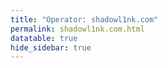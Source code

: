 ```yaml
---
title: "Operator: shadowl1nk.com"
permalink: shadowl1nk.com.html
datatable: true
hide_sidebar: true
---
```


<div>                        <script type="text/javascript">window.PlotlyConfig = {MathJaxConfig: 'local'};</script>
        <script charset="utf-8" src="https://cdn.plot.ly/plotly-2.20.0.min.js"></script>                <div id="fd5225f9-e91d-454d-a97c-ae1d0da36755" class="plotly-graph-div" style="height:100%; width:100%;"></div>            <script type="text/javascript">                                    window.PLOTLYENV=window.PLOTLYENV || {};                                    if (document.getElementById("fd5225f9-e91d-454d-a97c-ae1d0da36755")) {                    Plotly.newPlot(                        "fd5225f9-e91d-454d-a97c-ae1d0da36755",                        [{"name":"exit probability (%)","x":["2025-09-22","2025-09-23","2025-09-24","2025-09-25","2025-09-26","2025-09-27","2025-09-28","2025-09-29"],"y":[0.0,0.0,0.0,0.0,0.0,0.0,0.0,0.03],"type":"scatter","xaxis":"x","yaxis":"y"},{"name":"guard probability (%)","x":["2025-09-22","2025-09-23","2025-09-24","2025-09-25","2025-09-26","2025-09-27","2025-09-28","2025-09-29"],"y":[0.0,0.0,0.0,0.0,0.0,0.0,0.0,0.0],"type":"scatter","xaxis":"x","yaxis":"y"},{"name":"advertised bandwidth","x":["2025-09-22","2025-09-23","2025-09-24","2025-09-25","2025-09-26","2025-09-27","2025-09-28","2025-09-29"],"y":[0.0,0.07,0.07,0.17,0.31,0.53,0.58,0.63],"type":"scatter","xaxis":"x","yaxis":"y2"}],                        {"template":{"data":{"histogram2dcontour":[{"type":"histogram2dcontour","colorbar":{"outlinewidth":0,"ticks":""},"colorscale":[[0.0,"#0d0887"],[0.1111111111111111,"#46039f"],[0.2222222222222222,"#7201a8"],[0.3333333333333333,"#9c179e"],[0.4444444444444444,"#bd3786"],[0.5555555555555556,"#d8576b"],[0.6666666666666666,"#ed7953"],[0.7777777777777778,"#fb9f3a"],[0.8888888888888888,"#fdca26"],[1.0,"#f0f921"]]}],"choropleth":[{"type":"choropleth","colorbar":{"outlinewidth":0,"ticks":""}}],"histogram2d":[{"type":"histogram2d","colorbar":{"outlinewidth":0,"ticks":""},"colorscale":[[0.0,"#0d0887"],[0.1111111111111111,"#46039f"],[0.2222222222222222,"#7201a8"],[0.3333333333333333,"#9c179e"],[0.4444444444444444,"#bd3786"],[0.5555555555555556,"#d8576b"],[0.6666666666666666,"#ed7953"],[0.7777777777777778,"#fb9f3a"],[0.8888888888888888,"#fdca26"],[1.0,"#f0f921"]]}],"heatmap":[{"type":"heatmap","colorbar":{"outlinewidth":0,"ticks":""},"colorscale":[[0.0,"#0d0887"],[0.1111111111111111,"#46039f"],[0.2222222222222222,"#7201a8"],[0.3333333333333333,"#9c179e"],[0.4444444444444444,"#bd3786"],[0.5555555555555556,"#d8576b"],[0.6666666666666666,"#ed7953"],[0.7777777777777778,"#fb9f3a"],[0.8888888888888888,"#fdca26"],[1.0,"#f0f921"]]}],"heatmapgl":[{"type":"heatmapgl","colorbar":{"outlinewidth":0,"ticks":""},"colorscale":[[0.0,"#0d0887"],[0.1111111111111111,"#46039f"],[0.2222222222222222,"#7201a8"],[0.3333333333333333,"#9c179e"],[0.4444444444444444,"#bd3786"],[0.5555555555555556,"#d8576b"],[0.6666666666666666,"#ed7953"],[0.7777777777777778,"#fb9f3a"],[0.8888888888888888,"#fdca26"],[1.0,"#f0f921"]]}],"contourcarpet":[{"type":"contourcarpet","colorbar":{"outlinewidth":0,"ticks":""}}],"contour":[{"type":"contour","colorbar":{"outlinewidth":0,"ticks":""},"colorscale":[[0.0,"#0d0887"],[0.1111111111111111,"#46039f"],[0.2222222222222222,"#7201a8"],[0.3333333333333333,"#9c179e"],[0.4444444444444444,"#bd3786"],[0.5555555555555556,"#d8576b"],[0.6666666666666666,"#ed7953"],[0.7777777777777778,"#fb9f3a"],[0.8888888888888888,"#fdca26"],[1.0,"#f0f921"]]}],"surface":[{"type":"surface","colorbar":{"outlinewidth":0,"ticks":""},"colorscale":[[0.0,"#0d0887"],[0.1111111111111111,"#46039f"],[0.2222222222222222,"#7201a8"],[0.3333333333333333,"#9c179e"],[0.4444444444444444,"#bd3786"],[0.5555555555555556,"#d8576b"],[0.6666666666666666,"#ed7953"],[0.7777777777777778,"#fb9f3a"],[0.8888888888888888,"#fdca26"],[1.0,"#f0f921"]]}],"mesh3d":[{"type":"mesh3d","colorbar":{"outlinewidth":0,"ticks":""}}],"scatter":[{"fillpattern":{"fillmode":"overlay","size":10,"solidity":0.2},"type":"scatter"}],"parcoords":[{"type":"parcoords","line":{"colorbar":{"outlinewidth":0,"ticks":""}}}],"scatterpolargl":[{"type":"scatterpolargl","marker":{"colorbar":{"outlinewidth":0,"ticks":""}}}],"bar":[{"error_x":{"color":"#2a3f5f"},"error_y":{"color":"#2a3f5f"},"marker":{"line":{"color":"#E5ECF6","width":0.5},"pattern":{"fillmode":"overlay","size":10,"solidity":0.2}},"type":"bar"}],"scattergeo":[{"type":"scattergeo","marker":{"colorbar":{"outlinewidth":0,"ticks":""}}}],"scatterpolar":[{"type":"scatterpolar","marker":{"colorbar":{"outlinewidth":0,"ticks":""}}}],"histogram":[{"marker":{"pattern":{"fillmode":"overlay","size":10,"solidity":0.2}},"type":"histogram"}],"scattergl":[{"type":"scattergl","marker":{"colorbar":{"outlinewidth":0,"ticks":""}}}],"scatter3d":[{"type":"scatter3d","line":{"colorbar":{"outlinewidth":0,"ticks":""}},"marker":{"colorbar":{"outlinewidth":0,"ticks":""}}}],"scattermapbox":[{"type":"scattermapbox","marker":{"colorbar":{"outlinewidth":0,"ticks":""}}}],"scatterternary":[{"type":"scatterternary","marker":{"colorbar":{"outlinewidth":0,"ticks":""}}}],"scattercarpet":[{"type":"scattercarpet","marker":{"colorbar":{"outlinewidth":0,"ticks":""}}}],"carpet":[{"aaxis":{"endlinecolor":"#2a3f5f","gridcolor":"white","linecolor":"white","minorgridcolor":"white","startlinecolor":"#2a3f5f"},"baxis":{"endlinecolor":"#2a3f5f","gridcolor":"white","linecolor":"white","minorgridcolor":"white","startlinecolor":"#2a3f5f"},"type":"carpet"}],"table":[{"cells":{"fill":{"color":"#EBF0F8"},"line":{"color":"white"}},"header":{"fill":{"color":"#C8D4E3"},"line":{"color":"white"}},"type":"table"}],"barpolar":[{"marker":{"line":{"color":"#E5ECF6","width":0.5},"pattern":{"fillmode":"overlay","size":10,"solidity":0.2}},"type":"barpolar"}],"pie":[{"automargin":true,"type":"pie"}]},"layout":{"autotypenumbers":"strict","colorway":["#636efa","#EF553B","#00cc96","#ab63fa","#FFA15A","#19d3f3","#FF6692","#B6E880","#FF97FF","#FECB52"],"font":{"color":"#2a3f5f"},"hovermode":"closest","hoverlabel":{"align":"left"},"paper_bgcolor":"white","plot_bgcolor":"#E5ECF6","polar":{"bgcolor":"#E5ECF6","angularaxis":{"gridcolor":"white","linecolor":"white","ticks":""},"radialaxis":{"gridcolor":"white","linecolor":"white","ticks":""}},"ternary":{"bgcolor":"#E5ECF6","aaxis":{"gridcolor":"white","linecolor":"white","ticks":""},"baxis":{"gridcolor":"white","linecolor":"white","ticks":""},"caxis":{"gridcolor":"white","linecolor":"white","ticks":""}},"coloraxis":{"colorbar":{"outlinewidth":0,"ticks":""}},"colorscale":{"sequential":[[0.0,"#0d0887"],[0.1111111111111111,"#46039f"],[0.2222222222222222,"#7201a8"],[0.3333333333333333,"#9c179e"],[0.4444444444444444,"#bd3786"],[0.5555555555555556,"#d8576b"],[0.6666666666666666,"#ed7953"],[0.7777777777777778,"#fb9f3a"],[0.8888888888888888,"#fdca26"],[1.0,"#f0f921"]],"sequentialminus":[[0.0,"#0d0887"],[0.1111111111111111,"#46039f"],[0.2222222222222222,"#7201a8"],[0.3333333333333333,"#9c179e"],[0.4444444444444444,"#bd3786"],[0.5555555555555556,"#d8576b"],[0.6666666666666666,"#ed7953"],[0.7777777777777778,"#fb9f3a"],[0.8888888888888888,"#fdca26"],[1.0,"#f0f921"]],"diverging":[[0,"#8e0152"],[0.1,"#c51b7d"],[0.2,"#de77ae"],[0.3,"#f1b6da"],[0.4,"#fde0ef"],[0.5,"#f7f7f7"],[0.6,"#e6f5d0"],[0.7,"#b8e186"],[0.8,"#7fbc41"],[0.9,"#4d9221"],[1,"#276419"]]},"xaxis":{"gridcolor":"white","linecolor":"white","ticks":"","title":{"standoff":15},"zerolinecolor":"white","automargin":true,"zerolinewidth":2},"yaxis":{"gridcolor":"white","linecolor":"white","ticks":"","title":{"standoff":15},"zerolinecolor":"white","automargin":true,"zerolinewidth":2},"scene":{"xaxis":{"backgroundcolor":"#E5ECF6","gridcolor":"white","linecolor":"white","showbackground":true,"ticks":"","zerolinecolor":"white","gridwidth":2},"yaxis":{"backgroundcolor":"#E5ECF6","gridcolor":"white","linecolor":"white","showbackground":true,"ticks":"","zerolinecolor":"white","gridwidth":2},"zaxis":{"backgroundcolor":"#E5ECF6","gridcolor":"white","linecolor":"white","showbackground":true,"ticks":"","zerolinecolor":"white","gridwidth":2}},"shapedefaults":{"line":{"color":"#2a3f5f"}},"annotationdefaults":{"arrowcolor":"#2a3f5f","arrowhead":0,"arrowwidth":1},"geo":{"bgcolor":"white","landcolor":"#E5ECF6","subunitcolor":"white","showland":true,"showlakes":true,"lakecolor":"white"},"title":{"x":0.05},"mapbox":{"style":"light"}}},"xaxis":{"anchor":"y","domain":[0.0,0.94],"rangeselector":{"buttons":[{"count":7,"label":"week","step":"day","stepmode":"backward"},{"count":1,"label":"month","step":"month","stepmode":"backward"},{"count":6,"label":"6 months","step":"month","stepmode":"backward"},{"count":1,"label":"year","step":"year","stepmode":"backward"},{"step":"all"}]}},"yaxis":{"anchor":"x","domain":[0.0,1.0],"title":{"text":"exit / guard probability"},"ticksuffix":"%","rangemode":"nonnegative"},"yaxis2":{"anchor":"x","overlaying":"y","side":"right","title":{"text":"advertised bandwidth"},"ticksuffix":" Gbit/s","rangemode":"nonnegative"},"hovermode":"x"},                        {"responsive": true}                    )                };                            </script>        </div>

Only proven relays are included in the graph and table. A proven relay claims to be part of a domain
and can be verified to be part of it via the
["well-known" URL or DNS records](https://nusenu.github.io/ContactInfo-Information-Sharing-Specification/#proof).

<div class="datatable-begin"></div>

| Nickname                                                               |   Mbit/s | Exit   | IPv4                                                     | IPv6                                                                               | First Seen   | Tor Version   | AS Name                                            |
|:-----------------------------------------------------------------------|---------:|:-------|:---------------------------------------------------------|:-----------------------------------------------------------------------------------|:-------------|:--------------|:---------------------------------------------------|
| [shadowl1nk01](w/relay/073A3DBAF3671808ADD410840CCA11F12B17E5E0.html)  |       61 | N      | [178.175.148.104](https://stat.ripe.net/178.175.148.104) | [2a00:1dc0:caff:82::c9ed](https://stat.ripe.net/2a00:1dc0:caff:82::c9ed)           | 2025-09-22   | 0.4.8.18      | [Trabia SRL](w/as_number/AS43289)                  |
| [shadowl1nk06](w/relay/4E111067786B5473D6259C1BF0C9BFAE34D20760.html)  |       49 | N      | [45.141.215.83](https://stat.ripe.net/45.141.215.83)     | [2a12:a800:2:1:45:141:215:83](https://stat.ripe.net/2a12:a800:2:1:45:141:215:83)   | 2025-09-26   | 0.4.8.18      | [1337 Services GmbH](w/as_number/AS210558)         |
| [shadowl1nk06](w/relay/53268DBC36F1707F9AD63A3A4E50B9867E5D4596.html)  |       49 | N      | [45.141.215.83](https://stat.ripe.net/45.141.215.83)     | [2a12:a800:2:1:45:141:215:83](https://stat.ripe.net/2a12:a800:2:1:45:141:215:83)   | 2025-09-26   | 0.4.8.18      | [1337 Services GmbH](w/as_number/AS210558)         |
| [shadowl1nk03](w/relay/61EADA67FAF0C265BA2D7686E5FC6C88EC8382D3.html)  |       46 | N      | [140.233.190.71](https://stat.ripe.net/140.233.190.71)   | None                                                                               | 2025-09-24   | 0.4.8.18      | [Internet Magnate (Pty) Ltd](w/as_number/AS214209) |
| [shadowl1nk03](w/relay/85E8B33D75C31E30A0F14D7D5117370E1D45CE2A.html)  |       45 | N      | [140.233.190.71](https://stat.ripe.net/140.233.190.71)   | None                                                                               | 2025-09-24   | 0.4.8.18      | [Internet Magnate (Pty) Ltd](w/as_number/AS214209) |
| [shadowl1nk01](w/relay/8B57E62D326699737456118C7F6E75978157A3A4.html)  |       62 | N      | [178.175.148.203](https://stat.ripe.net/178.175.148.203) | [2a00:1dc0:caff:22::cea7](https://stat.ripe.net/2a00:1dc0:caff:22::cea7)           | 2025-09-22   | 0.4.8.18      | [Trabia SRL](w/as_number/AS43289)                  |
| [shadowl1nk03](w/relay/9E4F07B8EFF41EB71C0DEB218ED9D4FFB9C06EC0.html)  |       49 | N      | [140.233.190.71](https://stat.ripe.net/140.233.190.71)   | None                                                                               | 2025-09-24   | 0.4.8.18      | [Internet Magnate (Pty) Ltd](w/as_number/AS214209) |
| [shadowl1nk004](w/relay/A63670FA5DEF61F2EBF774A288F57281278DC034.html) |       78 | N      | [31.42.177.168](https://stat.ripe.net/31.42.177.168)     | [2a11:6100:0:5822::](https://stat.ripe.net/2a11:6100:0:5822::)                     | 2025-09-25   | 0.4.8.18      | [SOLLUTIUM EU Sp z.o.o.](w/as_number/AS43641)      |
| [shadowl1nk05](w/relay/D0CADD2B7EBA4C7C18B40E7A53FDCD72F445F16E.html)  |       55 | Y      | [194.26.192.152](https://stat.ripe.net/194.26.192.152)   | [2a12:a800:1:1:194:26:192:152](https://stat.ripe.net/2a12:a800:1:1:194:26:192:152) | 2025-09-26   | 0.4.8.18      | [1337 Services GmbH](w/as_number/AS210558)         |
| [shadowl1nk003](w/relay/F6EE9D74BCCF922F6D5B682EECA1AF155F7C22DA.html) |       82 | N      | [91.234.199.152](https://stat.ripe.net/91.234.199.152)   | [2a11:6100:0:5923::](https://stat.ripe.net/2a11:6100:0:5923::)                     | 2025-09-25   | 0.4.8.18      | [SOLLUTIUM EU Sp z.o.o.](w/as_number/AS43641)      |
| [shadowl1nk05](w/relay/F9472017A9A90E3233EFCA31599A3CCF8B4264A7.html)  |       57 | Y      | [194.26.192.152](https://stat.ripe.net/194.26.192.152)   | [2a12:a800:1:1:194:26:192:152](https://stat.ripe.net/2a12:a800:1:1:194:26:192:152) | 2025-09-26   | 0.4.8.18      | [1337 Services GmbH](w/as_number/AS210558)         |

<div class="datatable-end"></div> 